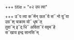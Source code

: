 +++
title = "०२ उप त्वा"

+++
उ᳓प त्वा क᳓र्मन् ऊत᳓ये स᳓ नो यु᳓वा  
उग्र᳓श् चक्राम यो᳓ धृष᳓त्  
तुवा᳓म् इ᳓द् धि᳓ अविता᳓रं ववृम᳓हे  
स᳓खाय इन्द्र सानसि᳓म्